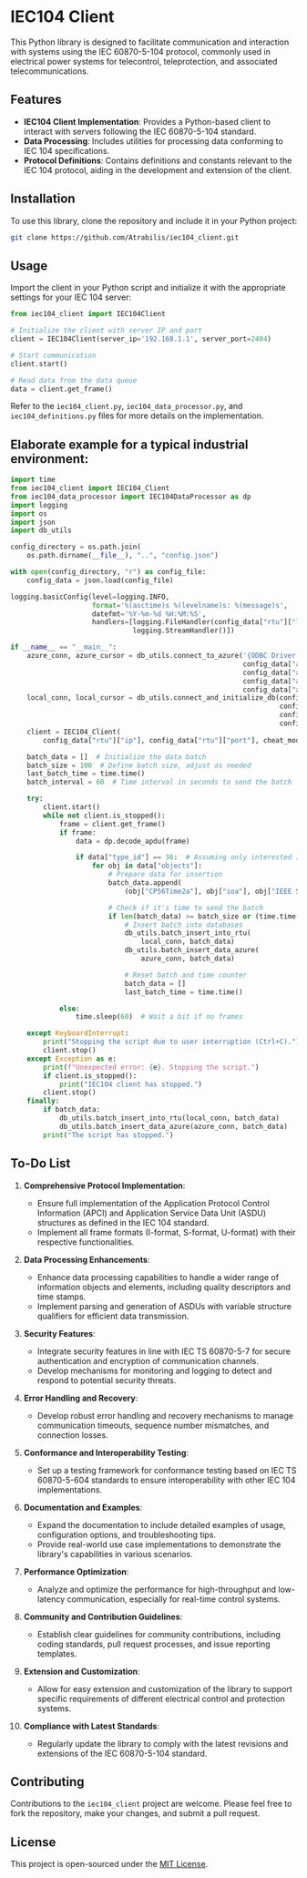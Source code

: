 # IEC104 Client

This Python library is designed to facilitate communication and interaction with systems using the IEC 60870-5-104 protocol, commonly used in electrical power systems for telecontrol, teleprotection, and associated telecommunications.

## Features

- **IEC104 Client Implementation**: Provides a Python-based client to interact with servers following the IEC 60870-5-104 standard.
- **Data Processing**: Includes utilities for processing data conforming to IEC 104 specifications.
- **Protocol Definitions**: Contains definitions and constants relevant to the IEC 104 protocol, aiding in the development and extension of the client.

## Installation

To use this library, clone the repository and include it in your Python project:
```bash
git clone https://github.com/Atrabilis/iec104_client.git
```
## Usage

Import the client in your Python script and initialize it with the appropriate settings for your IEC 104 server:
```python
from iec104_client import IEC104Client

# Initialize the client with server IP and port
client = IEC104Client(server_ip='192.168.1.1', server_port=2404)

# Start communication
client.start()

# Read data from the data queue
data = client.get_frame()
```
Refer to the `iec104_client.py`, `iec104_data_processor.py`, and `iec104_definitions.py` files for more details on the implementation.

## Elaborate example for a typical industrial environment:

```python
import time
from iec104_client import IEC104_Client
from iec104_data_processor import IEC104DataProcessor as dp
import logging
import os
import json
import db_utils

config_directory = os.path.join(
    os.path.dirname(__file__), "..", "config.json")

with open(config_directory, "r") as config_file:
    config_data = json.load(config_file)

logging.basicConfig(level=logging.INFO,
                    format='%(asctime)s %(levelname)s: %(message)s',
                    datefmt='%Y-%m-%d %H:%M:%S',
                    handlers=[logging.FileHandler(config_data["rtu"]["log_path"]),
                              logging.StreamHandler()])

if __name__ == "__main__":
    azure_conn, azure_cursor = db_utils.connect_to_azure('{ODBC Driver 18 for SQL Server}',
                                                         config_data["azure"]["server"],
                                                         config_data["azure"]["database"],
                                                         config_data["azure"]["user"],
                                                         config_data["azure"]["password"])
    local_conn, local_cursor = db_utils.connect_and_initialize_db(config_data["database"]["host"],
                                                                  config_data["database"]["user"],
                                                                  config_data["database"]["password"],
                                                                  config_data["database"]["db_name"])
    client = IEC104_Client(
        config_data["rtu"]["ip"], config_data["rtu"]["port"], cheat_mode=True)

    batch_data = []  # Initialize the data batch
    batch_size = 100  # Define batch size, adjust as needed
    last_batch_time = time.time()
    batch_interval = 60  # Time interval in seconds to send the batch

    try:
        client.start()
        while not client.is_stopped():
            frame = client.get_frame()
            if frame:
                data = dp.decode_apdu(frame)

                if data["type_id"] == 36:  # Assuming only interested in type 36 data
                    for obj in data["objects"]:
                        # Prepare data for insertion
                        batch_data.append(
                            (obj["CP56Time2a"], obj["ioa"], obj["IEEE STD 754"]))

                        # Check if it's time to send the batch
                        if len(batch_data) >= batch_size or (time.time() - last_batch_time) >= batch_interval:
                            # Insert batch into databases
                            db_utils.batch_insert_into_rtu(
                                local_conn, batch_data)
                            db_utils.batch_insert_data_azure(
                                azure_conn, batch_data)

                            # Reset batch and time counter
                            batch_data = []
                            last_batch_time = time.time()

            else:
                time.sleep(60)  # Wait a bit if no frames

    except KeyboardInterrupt:
        print("Stopping the script due to user interruption (Ctrl+C).")
        client.stop()
    except Exception as e:
        print(f"Unexpected error: {e}. Stopping the script.")
        if client.is_stopped():
            print("IEC104 client has stopped.")
        client.stop()
    finally:
        if batch_data:
            db_utils.batch_insert_into_rtu(local_conn, batch_data)
            db_utils.batch_insert_data_azure(azure_conn, batch_data)
        print("The script has stopped.")

```


## To-Do List 

1. **Comprehensive Protocol Implementation**:
   - Ensure full implementation of the Application Protocol Control Information (APCI) and Application Service Data Unit (ASDU) structures as defined in the IEC 104 standard.
   - Implement all frame formats (I-format, S-format, U-format) with their respective functionalities.

2. **Data Processing Enhancements**:
   - Enhance data processing capabilities to handle a wider range of information objects and elements, including quality descriptors and time stamps.
   - Implement parsing and generation of ASDUs with variable structure qualifiers for efficient data transmission.

3. **Security Features**:
   - Integrate security features in line with IEC TS 60870-5-7 for secure authentication and encryption of communication channels.
   - Develop mechanisms for monitoring and logging to detect and respond to potential security threats.

4. **Error Handling and Recovery**:
   - Develop robust error handling and recovery mechanisms to manage communication timeouts, sequence number mismatches, and connection losses.

5. **Conformance and Interoperability Testing**:
   - Set up a testing framework for conformance testing based on IEC TS 60870-5-604 standards to ensure interoperability with other IEC 104 implementations.

6. **Documentation and Examples**:
   - Expand the documentation to include detailed examples of usage, configuration options, and troubleshooting tips.
   - Provide real-world use case implementations to demonstrate the library's capabilities in various scenarios.

7. **Performance Optimization**:
   - Analyze and optimize the performance for high-throughput and low-latency communication, especially for real-time control systems.

8. **Community and Contribution Guidelines**:
   - Establish clear guidelines for community contributions, including coding standards, pull request processes, and issue reporting templates.

9. **Extension and Customization**:
   - Allow for easy extension and customization of the library to support specific requirements of different electrical control and protection systems.

10. **Compliance with Latest Standards**:
    - Regularly update the library to comply with the latest revisions and extensions of the IEC 60870-5-104 standard.


## Contributing

Contributions to the `iec104_client` project are welcome. Please feel free to fork the repository, make your changes, and submit a pull request.

## License

This project is open-sourced under the [MIT License](LICENSE.md).

